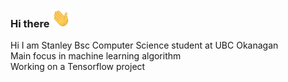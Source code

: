 ### Hi there <img src="https://raw.githubusercontent.com/stanleychan0507/stanleychan0507/master/wave.gif" width="30px" height="30px" />

Hi I am Stanley
Bsc Computer Science student at UBC Okanagan <br/>
Main focus in machine learning algorithm <br/>
Working on a Tensorflow project <br/>

<!--
**stanleychan0507/stanleychan0507** is a ✨ _special_ ✨ repository because its `README.md` (this file) appears on your GitHub profile.

Here are some ideas to get you started:

- 🔭 I’m currently working on ... 
- 🌱 I’m currently learning ... 
- 👯 I’m looking to collaborate on ... 
- 🤔 I’m looking for help with ...
- 💬 Ask me about ... 
- 📫 How to reach me: ...
- 😄 Pronouns: ...
- ⚡ Fun fact: ...
-->
